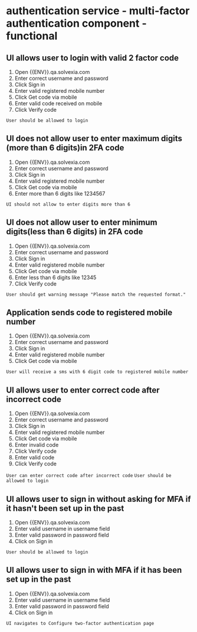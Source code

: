 # authentication service - multi-factor authentication component - functional

## UI allows user to login with valid 2 factor code

1. Open {{ENV}}.qa.solvexia.com
2. Enter correct username and password
3. Click Sign in 
4. Enter valid registered mobile number
5. Click Get code via mobile 
6. Enter valid code received on mobile 
7. Click Verify code

`User should be allowed to login `

## UI does not allow user to enter maximum digits (more than 6 digits)in 2FA code

1. Open {{ENV}}.qa.solvexia.com
2. Enter correct username and password
3. Click Sign in
4. Enter valid registered mobile number
5. Click Get code via mobile
6. Enter more than 6 digits like 1234567

`UI should not allow to enter digits more than 6`

## UI does not allow user to enter minimum digits(less than 6 digits) in 2FA code

1. Open {{ENV}}.qa.solvexia.com
2. Enter correct username and password
3. Click Sign in
4. Enter valid registered mobile number
5. Click Get code via mobile 
6. Enter less than 6 digits like 12345
7. Click Verify code

`User should get warning message "Please match the requested format."`

## Application sends code to registered mobile number

1. Open {{ENV}}.qa.solvexia.com
2. Enter correct username and password
3. Click Sign in
4. Enter valid registered mobile number
5. Click Get code via mobile

`User will receive a sms with 6 digit code to registered mobile number`
 
## UI allows user to enter correct code after incorrect code

1. Open {{ENV}}.qa.solvexia.com
2. Enter correct username and password
3. Click Sign in
4. Enter valid registered mobile number
5. Click Get code via mobile
6. Enter invalid code
7. Click Verify code
8. Enter valid code
9. Click Verify code

`User can enter correct code after incorrect code`
`User should be allowed to login `

## UI allows user to sign in without asking for MFA if it hasn't been set up in the past

1. Open {{ENV}}.qa.solvexia.com
2. Enter valid username in username field
3. Enter valid password in password field
4. Click on Sign in

`User should be allowed to login`

## UI allows user to sign in with MFA if it has been set up in the past

1. Open {{ENV}}.qa.solvexia.com
2. Enter valid username in username field
3. Enter valid password in password field
4. Click on Sign in

`UI navigates to Configure two-factor authentication page`
